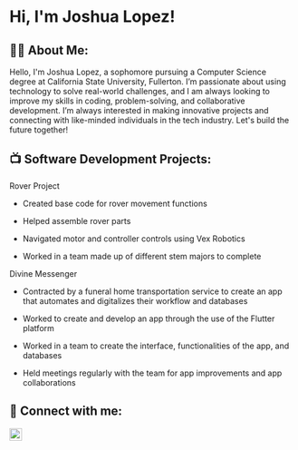 <h1>Hi, I'm Joshua Lopez!

<h2>👨‍💻 About Me: </h2>
Hello, I'm Joshua Lopez, a sophomore pursuing a Computer Science degree at California State University, Fullerton. I’m passionate about using technology to solve real-world challenges, and I am always looking to improve my skills in coding, problem-solving, and collaborative development. I’m always interested in making innovative projects and connecting with like-minded individuals in the tech industry. Let's build the future together!


<h2>📺 Software Development Projects:  </h2>
Rover Project

- Created base code for rover movement functions
  
- Helped assemble rover parts
  
- Navigated motor and controller controls using Vex Robotics
  
- Worked in a team made up of different stem majors to complete

Divine Messenger

- Contracted by a funeral home transportation service to create an app that automates and digitalizes their workflow and databases

- Worked to create and develop an app through the use of the Flutter platform

- Worked in a team to create the interface, functionalities of the app, and databases

- Held meetings regularly with the team for app improvements and app collaborations


<h2> 🤳 Connect with me:</h2>

[<img align="left" alt="https://www.linkedin.com/in/joshua-lopez-811758252/" width="22px" src="https://cdn.jsdelivr.net/npm/simple-icons@v3/icons/linkedin.svg" />][linkedin]



[linkedin]: https://www.linkedin.com/in/joshua-lopez-811758252/
